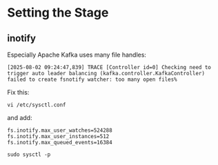 # Setting the Stage

## inotify

Especially Apache Kafka uses many file handles:

```
[2025-08-02 09:24:47,839] TRACE [Controller id=0] Checking need to trigger auto leader balancing (kafka.controller.KafkaController)
failed to create fsnotify watcher: too many open files%
```

Fix this:

```
vi /etc/sysctl.conf
```

and add:

```
fs.inotify.max_user_watches=524288
fs.inotify.max_user_instances=512
fs.inotify.max_queued_events=16384
```

```
sudo sysctl -p
```

